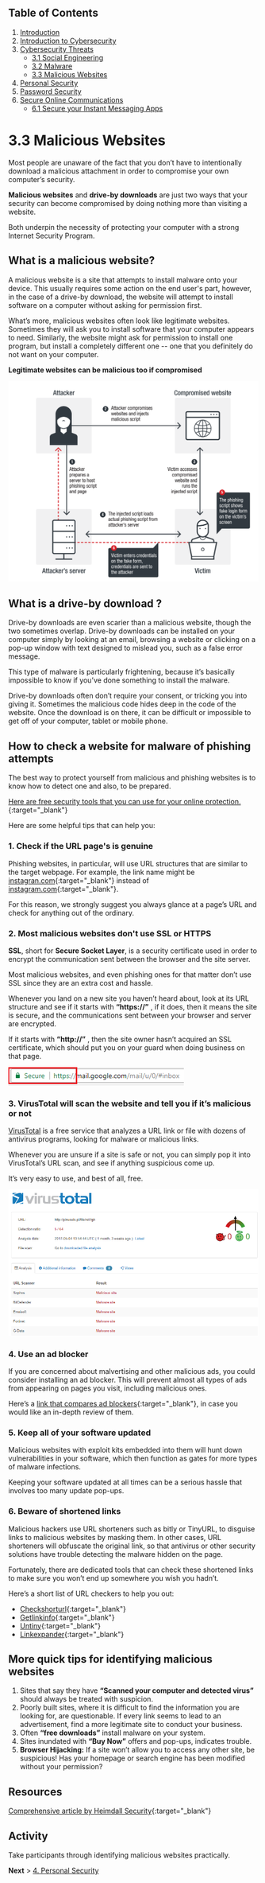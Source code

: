 ## Table of Contents

1. [Introduction](https://the-mind.github.io/OnlineSecurity/)
1. [Introduction to Cybersecurity](https://the-mind.github.io/OnlineSecurity/training/introduction)
1. [Cybersecurity Threats](https://the-mind.github.io/OnlineSecurity/training/cybersecuritythreats)
    * [3.1 Social Engineering](https://the-mind.github.io/OnlineSecurity/training/socialengineering)
    * [3.2 Malware](https://the-mind.github.io/OnlineSecurity/training/malware)
    * [3.3 Malicious Websites](https://the-mind.github.io/OnlineSecurity/training/maliciouswebsites)
1. [Personal Security](https://the-mind.github.io/OnlineSecurity/training/personalsecurity)
1. [Password Security](https://the-mind.github.io/OnlineSecurity/training/passwordsecurity)
1. [Secure Online Communications](https://the-mind.github.io/OnlineSecurity/training/securecommunications)
    * [6.1 Secure your Instant Messaging Apps](https://the-mind.github.io/OnlineSecurity/training/secureim)
    
# 3.3 Malicious Websites

Most people are unaware of the fact that you don’t have to intentionally download a malicious attachment in order to compromise your own computer’s security. 

__Malicious websites__ and __drive-by downloads__ are just two ways that your security can become compromised by doing nothing more than visiting a website. 

Both underpin the necessity of protecting your computer with a strong Internet Security Program.

## What is a malicious website? 
A malicious website is a site that attempts to install malware onto your device. This usually requires some action on the end user's part, however, in the case of a drive-by download, the website will attempt to install software on a computer without asking for permission first.

What’s more, malicious websites often look like legitimate websites. Sometimes they will ask you to install software that your computer appears to need. Similarly, the website might ask for permission to install one program, but install a completely different one -- one that you definitely do not want on your computer.

__Legitimate websites can be malicious too if compromised__

![Sample malicious website](../images/maliciouswebsite.png)

## What is a drive-by download ? 
Drive-by downloads are even scarier than a malicious website, though the two sometimes overlap. Drive-by downloads can be installed on your computer simply by looking at an email, browsing a website or clicking on a pop-up window with text designed to mislead you, such as a false error message. 

This type of malware is particularly frightening, because it’s basically impossible to know if you’ve done something to install the malware.

Drive-by downloads often don’t require your consent, or tricking you into giving it. Sometimes the malicious code hides deep in the code of the website. Once the download is on there, it can be difficult or impossible to get off of your computer, tablet or mobile phone. 

## How to check a website for malware of phishing attempts
The best way to protect yourself from malicious and phishing websites is to know how to detect one and also, to be prepared. 

[Here are free security tools that you can use for your online protection.](https://heimdalsecurity.com/blog/free-cyber-security-tools-list/){:target="_blank"}  

Here are some helpful tips that can help you:

### 1. Check if the URL page's is genuine
Phishing websites, in particular, will use URL structures that are similar to the target webpage. For example, the link name might be [instagran.com](www.instgran.com){:target="_blank"} instead of [instagram.com](www.instagram.com){:target="_blank"}.

For this reason, we strongly suggest you always glance at a page’s URL and check for anything out of the ordinary.

### 2. Most malicious websites don't use SSL or HTTPS
__SSL__, short for __Secure Socket Layer__, is a security certificate used in order to encrypt the communication sent between the browser and the site server.

Most malicious websites, and even phishing ones for that matter don’t use SSL since they are an extra cost and hassle.

Whenever you land on a new site you haven’t heard about, look at its URL structure and see if it starts with __“https://”__ , if it does, then it means the site is secure, and the communications sent between your browser and server are encrypted.

If it starts with __“http://”__ , then the site owner hasn’t acquired an SSL certificate, which should put you on your guard when doing business on that page. 

![image](../images/https.png)

### 3. VirusTotal will scan the website and tell you if it’s malicious or not

[VirusTotal](https://www.virustotal.com/gui/home) is a free service that analyzes a URL link or file with dozens of antivirus programs, looking for malware or malicious links.

Whenever you are unsure if a site is safe or not, you can simply pop it into VirusTotal’s URL scan, and see if anything suspicious come up.

It’s very easy to use, and best of all, free.

![virus total results](../images/virustotal.png)

### 4. Use an ad blocker 
If you are concerned about malvertising and other malicious ads, you could consider installing an ad blocker. This will prevent almost all types of ads from appearing on pages you visit, including malicious ones.

Here’s a [link that compares ad blockers](https://www.tomsguide.com/round-up/best-adblockers-privacy-extensions){:target="_blank"}, in case you would like an in-depth review of them.

### 5. Keep all of your software updated
Malicious websites with exploit kits embedded into them will hunt down vulnerabilities in your software, which then function as gates for more types of malware infections.

Keeping your software updated at all times can be a serious hassle that involves too many update pop-ups. 

### 6. Beware of shortened links
Malicious hackers use URL shorteners such as bitly or TinyURL, to disguise links to malicious websites by masking them. In other cases, URL shorteners will obfuscate the original link, so that antivirus or other security solutions have trouble detecting the malware hidden on the page.

Fortunately, there are dedicated tools that can check these shortened links to make sure you won’t end up somewhere you wish you hadn’t.

Here’s a short list of URL checkers to help you out:

* [Checkshorturl](http://www.checkshorturl.com/){:target="_blank"}
* [Getlinkinfo](http://www.getlinkinfo.com/){:target="_blank"}
* [Untiny](http://untiny.com/){:target="_blank"}
* [Linkexpander](http://www.linkexpander.com/){:target="_blank"}

## More quick tips for identifying malicious websites
1. Sites that say they have __“Scanned your computer and detected virus”__ should always be treated with suspicion. 
1. Poorly built sites, where it is difficult to find the information you are looking for, are questionable. If every link seems to lead to an advertisement, find a more legitimate site to conduct your business.
1. Often __“free downloads”__ install malware on your system.
1. Sites inundated with __“Buy Now”__ offers and pop-ups, indicates trouble.
1. __Browser Hijacking:__ If a site won’t allow you to access any other site, be suspicious! Has your homepage or search engine has been modified without your permission?

## Resources

[Comprehensive article by Heimdall Security](https://heimdalsecurity.com/blog/malicious-websites/){:target="_blank"}

## Activity

Take participants through identifying malicious websites practically. 

__Next__ > [4. Personal Security](https://the-mind.github.io/OnlineSecurity/training/personalsecurity)





